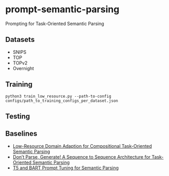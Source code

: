 # prompt-semantic-parsing
Prompting for Task-Oriented Semantic Parsing

## Datasets
* SNIPS
* TOP
* TOPv2
* Overnight

## Training
```
python3 train_low_resource.py --path-to-config configs/path_to_training_configs_per_dataset.json
```

## Testing

## Baselines
* [Low-Resource Domain Adaption for Compositional Task-Oriented Semantic Parsing](https://github.com/quocdat32461997/prompt-semantic-parsing/blob/main/readings/low-resource%20task-oriented%20semantic%20parsing.pdf)
* [Don’t Parse, Generate! A Sequence to Sequence Architecture for Task-Oriented Semantic Parsing](https://assets.amazon.science/11/1a/f47268a940bfbbe7cc29a8ba4700/scipub-1042.pdf)
* [T5 and BART Prompt Tuning for Semantic Parsing](https://arxiv.org/pdf/2110.08525.pdf)
